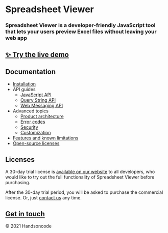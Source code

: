 # Spreadsheet Viewer

### Spreadsheet Viewer is a developer-friendly JavaScript tool that lets your users preview Excel files without leaving your web app

## [✨ Try the live demo](https://handsontable.com/spreadsheet-viewer)

## Documentation

- [Installation](https://github.com/handsontable/spreadsheet-viewer/wiki/Installation)
- API guides
   - [JavaScript API](https://github.com/handsontable/spreadsheet-viewer/wiki/JavaScript-API)
   - [Query String API](https://github.com/handsontable/spreadsheet-viewer/wiki/Query-String-API)
   - [Web Messaging API](https://github.com/handsontable/spreadsheet-viewer/wiki/Web-Messaging-API)
- Advanced topics
   - [Product architecture](https://github.com/handsontable/spreadsheet-viewer/wiki/Product-architecture)
   - [Error codes](https://github.com/handsontable/spreadsheet-viewer/wiki/Error-codes)
   - [Security](https://github.com/handsontable/spreadsheet-viewer/wiki/Security)
   - [Customization](https://github.com/handsontable/spreadsheet-viewer/wiki/Customization)
- [Features and known limitations](https://github.com/handsontable/spreadsheet-viewer/wiki/Features-and-known-limitations)
- [Open-source licenses](https://github.com/handsontable/spreadsheet-viewer/wiki/Open-source-licenses)

## Licenses

A 30-day trial license is [available on our website](https://handsontable.com/spreadsheet-viewer) to all developers, who would like to try out the full functionality of Spreadsheet Viewer before purchasing.

After the 30-day trial period, you will be asked to purchase the commercial license. Or, just [contact us](https://handsontable.com/get-a-quote) any time.

## [Get in touch](http://handsontable.com/get-a-quote)

© 2021 Handsoncode
